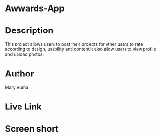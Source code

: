 # Awwards-App
# Description
This project allows users to post their projects for other users to rate according to design, usability and content.It also allow users to view profile and upload photos.
# Author 
Mary Auma
# Live Link

# Screen short
